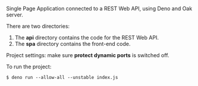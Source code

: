 Single Page Application connected to a REST Web API, using Deno and Oak server.

There are two directories:

1. The **api** directory contains the code for the REST Web API.
2. The **spa** directory contains the front-end code.

Project settings: make sure **protect dynamic ports** is switched off.

To run the project:

```
$ deno run --allow-all --unstable index.js
```
